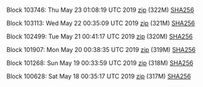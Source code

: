 Block 103746: Thu May 23 01:08:19 UTC 2019 [zip](https://dash-bootstrap.ams3.digitaloceanspaces.com/testnet/2019-05-23/bootstrap.dat.zip) (322M) [SHA256](https://dash-bootstrap.ams3.digitaloceanspaces.com/testnet/2019-05-23/sha256.txt)

Block 103113: Wed May 22 00:35:09 UTC 2019 [zip](https://dash-bootstrap.ams3.digitaloceanspaces.com/testnet/2019-05-22/bootstrap.dat.zip) (321M) [SHA256](https://dash-bootstrap.ams3.digitaloceanspaces.com/testnet/2019-05-22/sha256.txt)

Block 102499: Tue May 21 00:41:17 UTC 2019 [zip](https://dash-bootstrap.ams3.digitaloceanspaces.com/testnet/2019-05-21/bootstrap.dat.zip) (320M) [SHA256](https://dash-bootstrap.ams3.digitaloceanspaces.com/testnet/2019-05-21/sha256.txt)

Block 101907: Mon May 20 00:38:35 UTC 2019 [zip](https://dash-bootstrap.ams3.digitaloceanspaces.com/testnet/2019-05-20/bootstrap.dat.zip) (319M) [SHA256](https://dash-bootstrap.ams3.digitaloceanspaces.com/testnet/2019-05-20/sha256.txt)

Block 101268: Sun May 19 00:33:59 UTC 2019 [zip](https://dash-bootstrap.ams3.digitaloceanspaces.com/testnet/2019-05-19/bootstrap.dat.zip) (318M) [SHA256](https://dash-bootstrap.ams3.digitaloceanspaces.com/testnet/2019-05-19/sha256.txt)

Block 100628: Sat May 18 00:35:17 UTC 2019 [zip](https://dash-bootstrap.ams3.digitaloceanspaces.com/testnet/2019-05-18/bootstrap.dat.zip) (317M) [SHA256](https://dash-bootstrap.ams3.digitaloceanspaces.com/testnet/2019-05-18/sha256.txt)
